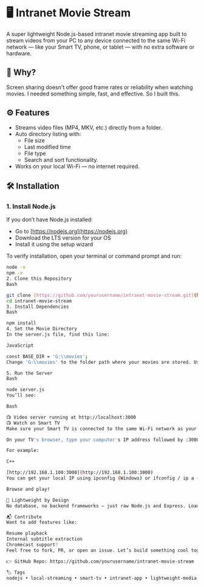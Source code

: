 # 🖥️ Intranet Movie Stream

A super lightweight Node.js-based intranet movie streaming app built to stream videos from your PC to any device connected to the same Wi-Fi network — like your Smart TV, phone, or tablet — with no extra software or hardware.

## 🎯 Why?

Screen sharing doesn't offer good frame rates or reliability when watching movies. I needed something simple, fast, and effective. So I built this.

## ⚙️ Features

* Streams video files (MP4, MKV, etc.) directly from a folder.
* Auto directory listing with:
    * File size
    * Last modified time
    * File type
    * Search and sort functionality.
* Works on your local Wi-Fi — no internet required.

## 🛠️ Installation

### 1. Install Node.js

If you don’t have Node.js installed:

* Go to [https://nodejs.org](https://nodejs.org)
* Download the LTS version for your OS
* Install it using the setup wizard

To verify installation, open your terminal or command prompt and run:

```bash
node -v
npm -v
2. Clone this Repository
Bash

git clone [https://github.com/yourusername/intranet-movie-stream.git](https://github.com/yourusername/intranet-movie-stream.git)
cd intranet-movie-stream
3. Install Dependencies
Bash

npm install
4. Set the Movie Directory
In the server.js file, find this line:

JavaScript

const BASE_DIR = 'G:\\movies';
Change 'G:\\movies' to the folder path where your movies are stored. Use double backslashes \\ on Windows or regular forward slashes / on macOS/Linux.

5. Run the Server
Bash

node server.js
You’ll see:

Bash

📺 Video server running at http://localhost:3000
📺 Watch on Smart TV
Make sure your Smart TV is connected to the same Wi-Fi network as your computer.

On your TV's browser, type your computer's IP address followed by :3000.

For example:

C++

[http://192.168.1.100:3000](http://192.168.1.100:3000)
You can get your local IP using ipconfig (Windows) or ifconfig / ip a (Linux/macOS).

Browse and play!

🚀 Lightweight by Design
No database, no backend frameworks — just raw Node.js and Express. Loads instantly. Serves what you need.

📬 Contribute
Want to add features like:

Resume playback
Internal subtitle extraction
Chromecast support?
Feel free to fork, PR, or open an issue. Let’s build something cool together.

👉 GitHub Repo: https://github.com/yourusername/intranet-movie-stream

🏷️ Tags
nodejs • local-streaming • smart-tv • intranet-app • lightweight-media-server
